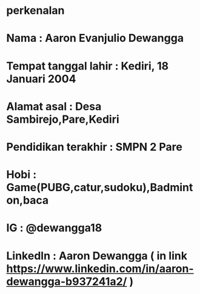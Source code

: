 # perkenalan
# Nama : Aaron Evanjulio Dewangga
# Tempat tanggal lahir : Kediri, 18 Januari 2004
# Alamat asal : Desa Sambirejo,Pare,Kediri
# Pendidikan terakhir : SMPN 2 Pare
# Hobi : Game(PUBG,catur,sudoku),Badminton,baca
# IG : @dewangga18
# Linkedln : Aaron Dewangga ( in link https://www.linkedin.com/in/aaron-dewangga-b937241a2/ )
